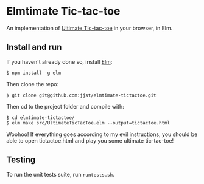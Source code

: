 # Elmtimate Tic-tac-toe
An implementation of [Ultimate Tic-tac-toe](https://mathwithbaddrawings.com/2013/06/16/ultimate-tic-tac-toe/) in your browser, in Elm.

## Install and run

If you haven't already done so, install [Elm]():
```
$ npm install -g elm
```

Then clone the repo:
```
$ git clone git@github.com:jjst/elmtimate-tictactoe.git
```

Then cd to the project folder and compile with:
```
$ cd elmtimate-tictactoe/
$ elm make src/UltimateTicTacToe.elm --output=tictactoe.html
```

Woohoo! If everything goes according to my evil instructions, you should be able to open tictactoe.html and play you some ultimate tic-tac-toe!

## Testing

To run the unit tests suite, run `runtests.sh`.
